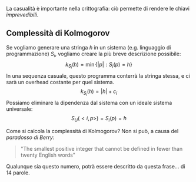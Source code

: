 La casualità è importante nella crittografia: ciò permette di rendere le chiavi *imprevedibili*.

## Complessità di Kolmogorov

Se vogliamo generare una stringa $h$ in un sistema (e.g. linguaggio di programmazione) $S_i$, vogliamo creare la più breve descrizione possibile:
$$k_{S_i}(h)=\min\{|p|:S_i(p)=h\}$$
In una sequenza casuale, questo programma conterrà la stringa stessa, e ci sarà un overhead costante per quel sistema.
$$k_{S_i}(h)=|h|+c_i$$
Possiamo eliminare la dipendenza dal sistema con un ideale sistema universale:
$$S_U(<i,p>)=S_i(p)=h$$

Come si calcola la complessità di Kolmogorov? Non si può, a causa del *paradosso di Berry*:
> "The smallest positive integer that cannot be defined in fewer than twenty English words"

Qualunque sia questo numero, potrà essere descritto da questa frase… di 14 parole.
